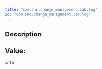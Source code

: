 ```yaml
---
title: "com.snc.change_management.cab.log"
id: "com.snc.change_management.cab.log"
---
```

## Description



## Value: 
```
info
```